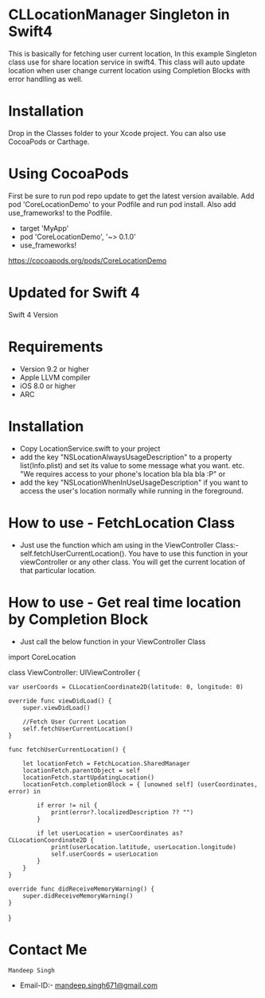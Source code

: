 # CLLocationManager Singleton in Swift4

This is basically for fetching user current location, In this example Singleton class use for share location service in swift4. This class will auto update location when user change current location using Completion Blocks with error handlling as well.

# Installation
  Drop in the Classes folder to your Xcode project.
  You can also use CocoaPods or Carthage.
  
# Using CocoaPods
  First be sure to run pod repo update to get the latest version available.
  Add pod 'CoreLocationDemo' to your Podfile and run pod install. Also add use_frameworks! to the Podfile.
  
  * target 'MyApp'
  * pod 'CoreLocationDemo', '~> 0.1.0'
  * use_frameworks!
  
  https://cocoapods.org/pods/CoreLocationDemo

# Updated for Swift 4
  Swift 4 Version
  
# Requirements
  * Version 9.2 or higher
  * Apple LLVM compiler
  * iOS 8.0 or higher
  * ARC
  
# Installation
  * Copy LocationService.swift to your project 
  * add the key "NSLocationAlwaysUsageDescription" to a property list(Info.plist) and set its value to some message what you want. etc. "We requires access to your phone's location bla bla bla :P"
or 
  * add the key "NSLocationWhenInUseUsageDescription" if you want to access the user's location normally while running in the foreground.

# How to use - FetchLocation Class
  * Just use the function which am using in the ViewController Class:- self.fetchUserCurrentLocation(). You have to use this function in your viewController or any other class. You will get the current location of that particular location.

# How to use - Get real time location by Completion Block
  * Just call the below function in your ViewController Class
   
   
   
   import CoreLocation
   
   class ViewController: UIViewController {
    
    var userCoords = CLLocationCoordinate2D(latitude: 0, longitude: 0)

    override func viewDidLoad() {
        super.viewDidLoad()
        
        //Fetch User Current Location
        self.fetchUserCurrentLocation()
    }
    
    func fetchUserCurrentLocation() {
        
        let locationFetch = FetchLocation.SharedManager
        locationFetch.parentObject = self
        locationFetch.startUpdatingLocation()
        locationFetch.completionBlock = { [unowned self] (userCoordinates, error) in
            
            if error != nil {
                print(error?.localizedDescription ?? "")
            }
            
            if let userLocation = userCoordinates as? CLLocationCoordinate2D {
                print(userLocation.latitude, userLocation.longitude)
                self.userCoords = userLocation
            }
        }
    }

    override func didReceiveMemoryWarning() {
        super.didReceiveMemoryWarning()
    }
  }
  
 # Contact Me
    Mandeep Singh
  * Email-ID:- mandeep.singh671@gmail.com
